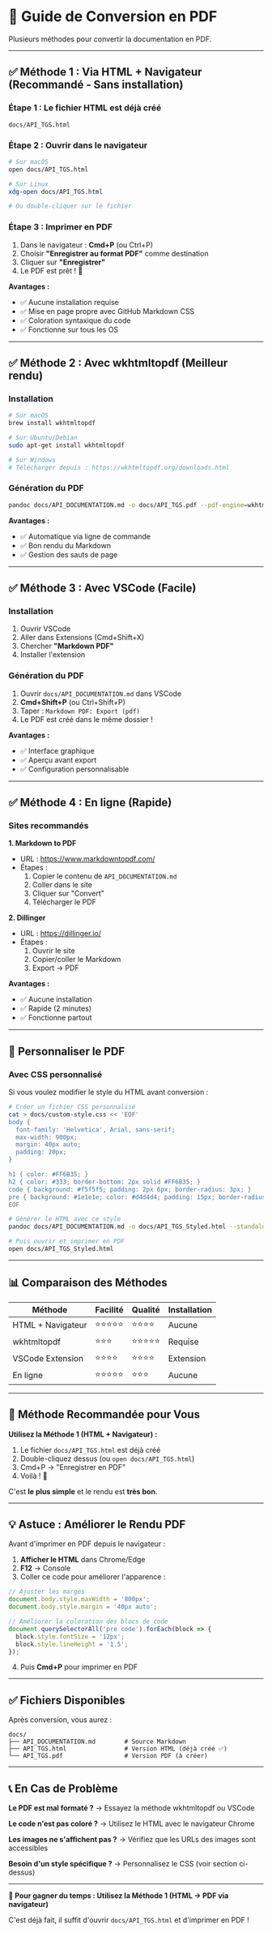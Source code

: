 # 📄 Guide de Conversion en PDF

Plusieurs méthodes pour convertir la documentation en PDF.

---

## ✅ Méthode 1 : Via HTML + Navigateur (Recommandé - Sans installation)

### Étape 1 : Le fichier HTML est déjà créé
```
docs/API_TGS.html
```

### Étape 2 : Ouvrir dans le navigateur
```bash
# Sur macOS
open docs/API_TGS.html

# Sur Linux
xdg-open docs/API_TGS.html

# Ou double-cliquer sur le fichier
```

### Étape 3 : Imprimer en PDF
1. Dans le navigateur : **Cmd+P** (ou Ctrl+P)
2. Choisir **"Enregistrer au format PDF"** comme destination
3. Cliquer sur **"Enregistrer"**
4. Le PDF est prêt ! 🎉

**Avantages :**
- ✅ Aucune installation requise
- ✅ Mise en page propre avec GitHub Markdown CSS
- ✅ Coloration syntaxique du code
- ✅ Fonctionne sur tous les OS

---

## ✅ Méthode 2 : Avec wkhtmltopdf (Meilleur rendu)

### Installation
```bash
# Sur macOS
brew install wkhtmltopdf

# Sur Ubuntu/Debian
sudo apt-get install wkhtmltopdf

# Sur Windows
# Télécharger depuis : https://wkhtmltopdf.org/downloads.html
```

### Génération du PDF
```bash
pandoc docs/API_DOCUMENTATION.md -o docs/API_TGS.pdf --pdf-engine=wkhtmltopdf
```

**Avantages :**
- ✅ Automatique via ligne de commande
- ✅ Bon rendu du Markdown
- ✅ Gestion des sauts de page

---

## ✅ Méthode 3 : Avec VSCode (Facile)

### Installation
1. Ouvrir VSCode
2. Aller dans Extensions (Cmd+Shift+X)
3. Chercher **"Markdown PDF"**
4. Installer l'extension

### Génération du PDF
1. Ouvrir `docs/API_DOCUMENTATION.md` dans VSCode
2. **Cmd+Shift+P** (ou Ctrl+Shift+P)
3. Taper : `Markdown PDF: Export (pdf)`
4. Le PDF est créé dans le même dossier !

**Avantages :**
- ✅ Interface graphique
- ✅ Aperçu avant export
- ✅ Configuration personnalisable

---

## ✅ Méthode 4 : En ligne (Rapide)

### Sites recommandés

**1. Markdown to PDF**
- URL : https://www.markdowntopdf.com/
- Étapes :
  1. Copier le contenu de `API_DOCUMENTATION.md`
  2. Coller dans le site
  3. Cliquer sur "Convert"
  4. Télécharger le PDF

**2. Dillinger**
- URL : https://dillinger.io/
- Étapes :
  1. Ouvrir le site
  2. Copier/coller le Markdown
  3. Export → PDF

**Avantages :**
- ✅ Aucune installation
- ✅ Rapide (2 minutes)
- ✅ Fonctionne partout

---

## 🎨 Personnaliser le PDF

### Avec CSS personnalisé

Si vous voulez modifier le style du HTML avant conversion :

```bash
# Créer un fichier CSS personnalisé
cat > docs/custom-style.css << 'EOF'
body {
  font-family: 'Helvetica', Arial, sans-serif;
  max-width: 900px;
  margin: 40px auto;
  padding: 20px;
}

h1 { color: #FF6B35; }
h2 { color: #333; border-bottom: 2px solid #FF6B35; }
code { background: #f5f5f5; padding: 2px 6px; border-radius: 3px; }
pre { background: #1e1e1e; color: #d4d4d4; padding: 15px; border-radius: 5px; }
EOF

# Générer le HTML avec ce style
pandoc docs/API_DOCUMENTATION.md -o docs/API_TGS_Styled.html --standalone --css docs/custom-style.css

# Puis ouvrir et imprimer en PDF
open docs/API_TGS_Styled.html
```

---

## 📊 Comparaison des Méthodes

| Méthode | Facilité | Qualité | Installation |
|---------|----------|---------|--------------|
| HTML + Navigateur | ⭐⭐⭐⭐⭐ | ⭐⭐⭐⭐ | Aucune |
| wkhtmltopdf | ⭐⭐⭐ | ⭐⭐⭐⭐⭐ | Requise |
| VSCode Extension | ⭐⭐⭐⭐ | ⭐⭐⭐⭐ | Extension |
| En ligne | ⭐⭐⭐⭐⭐ | ⭐⭐⭐ | Aucune |

---

## 🚀 Méthode Recommandée pour Vous

**Utilisez la Méthode 1 (HTML + Navigateur) :**

1. Le fichier `docs/API_TGS.html` est déjà créé
2. Double-cliquez dessus (ou `open docs/API_TGS.html`)
3. Cmd+P → "Enregistrer en PDF"
4. Voilà ! 🎉

C'est **le plus simple** et le rendu est **très bon**.

---

## 💡 Astuce : Améliorer le Rendu PDF

Avant d'imprimer en PDF depuis le navigateur :

1. **Afficher le HTML** dans Chrome/Edge
2. **F12** → Console
3. Coller ce code pour améliorer l'apparence :

```javascript
// Ajuster les marges
document.body.style.maxWidth = '800px';
document.body.style.margin = '40px auto';

// Améliorer la coloration des blocs de code
document.querySelectorAll('pre code').forEach(block => {
  block.style.fontSize = '12px';
  block.style.lineHeight = '1.5';
});
```

4. Puis **Cmd+P** pour imprimer en PDF

---

## ✅ Fichiers Disponibles

Après conversion, vous aurez :

```
docs/
├── API_DOCUMENTATION.md        # Source Markdown
├── API_TGS.html                # Version HTML (déjà créé ✅)
└── API_TGS.pdf                 # Version PDF (à créer)
```

---

## 📞 En Cas de Problème

**Le PDF est mal formaté ?**
→ Essayez la méthode wkhtmltopdf ou VSCode

**Le code n'est pas coloré ?**
→ Utilisez le HTML avec le navigateur Chrome

**Les images ne s'affichent pas ?**
→ Vérifiez que les URLs des images sont accessibles

**Besoin d'un style spécifique ?**
→ Personnalisez le CSS (voir section ci-dessus)

---

**🎯 Pour gagner du temps : Utilisez la Méthode 1 (HTML → PDF via navigateur)**

C'est déjà fait, il suffit d'ouvrir `docs/API_TGS.html` et d'imprimer en PDF !
